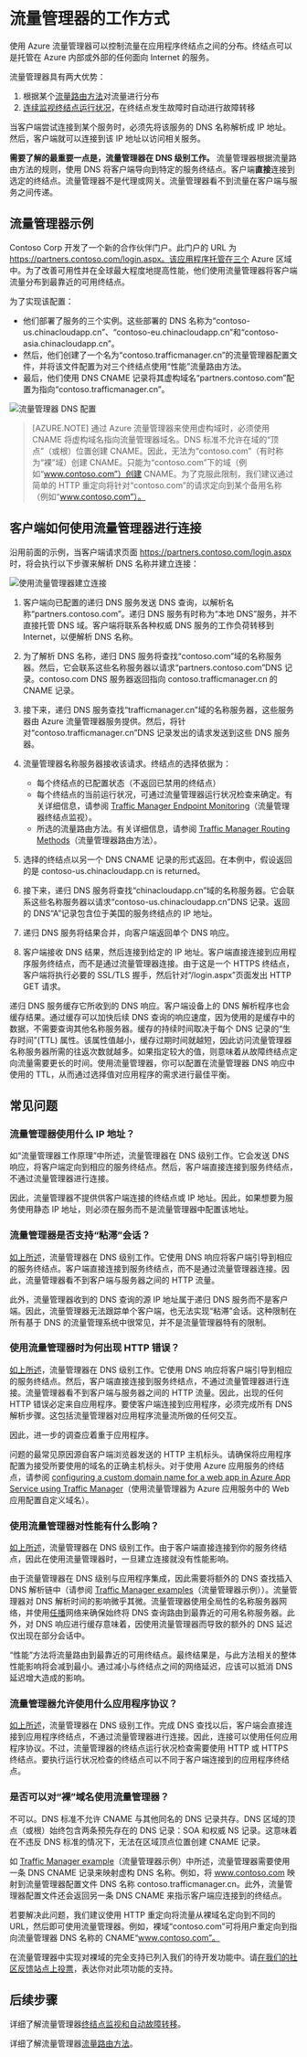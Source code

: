 <properties
    pageTitle="流量管理器工作原理 | Azure"
    description="本文介绍 Azure 流量管理器的工作原理"
    services="traffic-manager"
    documentationCenter=""
    authors="sdwheeler"
    manager="carmonm"
    editor=""
/>  

<tags
    ms.service="traffic-manager"
    ms.devlang="na"
    ms.topic="article"
    ms.tgt_pltfrm="na"
    ms.workload="infrastructure-services"
    ms.date="10/11/2016"
    wacn.date=""
    ms.author="sewhee"
/>  


# 流量管理器的工作方式

使用 Azure 流量管理器可以控制流量在应用程序终结点之间的分布。终结点可以是托管在 Azure 内部或外部的任何面向 Internet 的服务。

流量管理器具有两大优势：

1. 根据某个[流量路由方法](/documentation/articles/traffic-manager-routing-methods/)对流量进行分布
2. [连续监视终结点运行状况](/documentation/articles/traffic-manager-monitoring/)，在终结点发生故障时自动进行故障转移

当客户端尝试连接到某个服务时，必须先将该服务的 DNS 名称解析成 IP 地址。然后，客户端就可以连接到该 IP 地址以访问相关服务。

**需要了解的最重要一点是，流量管理器在 DNS 级别工作。** 流量管理器根据流量路由方法的规则，使用 DNS 将客户端导向到特定的服务终结点。客户端**直接**连接到选定的终结点。流量管理器不是代理或网关。流量管理器看不到流量在客户端与服务之间传递。

## <a name="traffic-manager-example"></a>流量管理器示例

Contoso Corp 开发了一个新的合作伙伴门户。此门户的 URL 为 https://partners.contoso.com/login.aspx。该应用程序托管在三个 Azure 区域中。为了改善可用性并在全球最大程度地提高性能，他们使用流量管理器将客户端流量分布到最靠近的可用终结点。

为了实现该配置：

- 他们部署了服务的三个实例。这些部署的 DNS 名称为“contoso-us.chinacloudapp.cn”、“contoso-eu.chinacloudapp.cn”和“contoso-asia.chinacloudapp.cn”。
- 然后，他们创建了一个名为“contoso.trafficmanager.cn”的流量管理器配置文件，并将该文件配置为对三个终结点使用“性能”流量路由方法。
- 最后，他们使用 DNS CNAME 记录将其虚构域名“partners.contoso.com”配置为指向“contoso.trafficmanager.cn”。

![流量管理器 DNS 配置][1]  


> [AZURE.NOTE] 通过 Azure 流量管理器来使用虚构域时，必须使用 CNAME 将虚构域名指向流量管理器域名。DNS 标准不允许在域的“顶点”（或根）位置创建 CNAME。因此，无法为“contoso.com”（有时称为“裸”域）创建 CNAME。只能为“contoso.com”下的域（例如“www.contoso.com”）创建 CNAME。为了克服此限制，我们建议通过简单的 HTTP 重定向将针对“contoso.com”的请求定向到某个备用名称（例如“www.contoso.com”）。

## <a name="how-clients-connect-using-traffic-manager"></a>客户端如何使用流量管理器进行连接

沿用前面的示例，当客户端请求页面 https://partners.contoso.com/login.aspx 时，将会执行以下步骤来解析 DNS 名称并建立连接：

![使用流量管理器建立连接][2]  


1. 客户端向已配置的递归 DNS 服务发送 DNS 查询，以解析名称“partners.contoso.com”。递归 DNS 服务有时称为“本地 DNS”服务，并不直接托管 DNS 域。客户端将联系各种权威 DNS 服务的工作负荷转移到 Internet，以便解析 DNS 名称。
2. 为了解析 DNS 名称，递归 DNS 服务将查找“contoso.com”域的名称服务器。然后，它会联系这些名称服务器以请求“partners.contoso.com”DNS 记录。contoso.com DNS 服务器返回指向 contoso.trafficmanager.cn 的 CNAME 记录。
3. 接下来，递归 DNS 服务查找“trafficmanager.cn”域的名称服务器，这些服务器由 Azure 流量管理器服务提供。然后，将针对“contoso.trafficmanager.cn”DNS 记录发出的请求发送到这些 DNS 服务器。
4. 流量管理器名称服务器接收该请求。终结点的选择依据为：

    * 每个终结点的已配置状态（不返回已禁用的终结点）
    * 每个终结点的当前运行状况，可通过流量管理器运行状况检查来确定。有关详细信息，请参阅 [Traffic Manager Endpoint Monitoring](/documentation/articles/traffic-manager-monitoring/)（流量管理器终结点监视）。
    * 所选的流量路由方法。有关详细信息，请参阅 [Traffic Manager Routing Methods](/documentation/articles/traffic-manager-routing-methods/)（流量管理器路由方法）。

5. 选择的终结点以另一个 DNS CNAME 记录的形式返回。在本例中，假设返回的是 contoso-us.chinacloudapp.cn is returned。
6. 接下来，递归 DNS 服务将查找“chinacloudapp.cn”域的名称服务器。它会联系这些名称服务器以请求“contoso-us.chinacloudapp.cn”DNS 记录。返回的 DNS“A”记录包含位于美国的服务终结点的 IP 地址。
7. 递归 DNS 服务将结果合并，向客户端返回单个 DNS 响应。
8. 客户端接收 DNS 结果，然后连接到给定的 IP 地址。客户端直接连接到应用程序服务终结点，而不是通过流量管理器连接。由于这是一个 HTTPS 终结点，客户端将执行必要的 SSL/TLS 握手，然后针对“/login.aspx”页面发出 HTTP GET 请求。

递归 DNS 服务缓存它所收到的 DNS 响应。客户端设备上的 DNS 解析程序也会缓存结果。通过缓存可以加快后续 DNS 查询的响应速度，因为使用的是缓存中的数据，不需要查询其他名称服务器。缓存的持续时间取决于每个 DNS 记录的“生存时间”(TTL) 属性。该属性值越小，缓存过期时间就越短，因此访问流量管理器名称服务器所需的往返次数就越多。如果指定较大的值，则意味着从故障终结点定向流量需要更长的时间。使用流量管理器，你可以配置在流量管理器 DNS 响应中使用的 TTL，从而通过选择值对应用程序的需求进行最佳平衡。

## 常见问题

### 流量管理器使用什么 IP 地址？

如“流量管理器工作原理”中所述，流量管理器在 DNS 级别工作。它会发送 DNS 响应，将客户端定向到相应的服务终结点。然后，客户端直接连接到服务终结点，不通过流量管理器进行连接。

因此，流量管理器不提供供客户端连接的终结点或 IP 地址。因此，如果想要为服务使用静态 IP 地址，则必须在服务而不是流量管理器中配置该地址。

### 流量管理器是否支持“粘滞”会话？

[如上所述](#how-clients-connect-using-traffic-manager)，流量管理器在 DNS 级别工作。它使用 DNS 响应将客户端引导到相应的服务终结点。客户端直接连接到服务终结点，而不是通过流量管理器连接。因此，流量管理器看不到客户端与服务器之间的 HTTP 流量。

此外，流量管理器收到的 DNS 查询的源 IP 地址属于递归 DNS 服务而不是客户端。因此，流量管理器无法跟踪单个客户端，也无法实现“粘滞”会话。这种限制在所有基于 DNS 的流量管理系统中很常见，并不是流量管理器特有的限制。

### 使用流量管理器时为何出现 HTTP 错误？

[如上所述](#how-clients-connect-using-traffic-manager)，流量管理器在 DNS 级别工作。它使用 DNS 响应将客户端引导到相应的服务终结点。然后，客户端直接连接到服务终结点，不通过流量管理器进行连接。流量管理器看不到客户端与服务器之间的 HTTP 流量。因此，出现的任何 HTTP 错误必定来自应用程序。要使客户端连接到应用程序，必须完成所有 DNS 解析步骤。这包括流量管理器对应用程序流量流所做的任何交互。

因此，进一步的调查应着重于应用程序。

问题的最常见原因源自客户端浏览器发送的 HTTP 主机标头。请确保将应用程序配置为接受所要使用的域名的正确主机标头。对于使用 Azure 应用服务的终结点，请参阅 [configuring a custom domain name for a web app in Azure App Service using Traffic Manager](/documentation/articles/web-sites-traffic-manager-custom-domain-name/)（使用流量管理器为 Azure 应用服务中的 Web 应用配置自定义域名）。

### 使用流量管理器对性能有什么影响？

[如上所述](#how-clients-connect-using-traffic-manager)，流量管理器在 DNS 级别工作。由于客户端直接连接到你的服务终结点，因此在使用流量管理器时，一旦建立连接就没有性能影响。

由于流量管理器在 DNS 级别与应用程序集成，因此需要将额外的 DNS 查找插入 DNS 解析链中（请参阅 [Traffic Manager examples](#traffic-manager-example)（流量管理器示例））。流量管理器对 DNS 解析时间的影响微乎其微。流量管理器使用全局性的名称服务器网络，并使用[任播](https://en.wikipedia.org/wiki/Anycast)网络来确保始终将 DNS 查询路由到最靠近的可用名称服务器。此外，对 DNS 响应进行缓存意味着，因使用流量管理器而导致的额外的 DNS 延迟仅出现在部分会话中。

“性能”方法将流量路由到最靠近的可用终结点。最终结果是，与此方法相关的整体性能影响将会减到最小。通过减小与终结点之间的网络延迟，应该可以抵消 DNS 延迟增大造成的影响。

### 流量管理器允许使用什么应用程序协议？

[如上所述](#how-clients-connect-using-traffic-manager)，流量管理器在 DNS 级别工作。完成 DNS 查找以后，客户端会直接连接到应用程序终结点，不通过流量管理器进行连接。因此，连接可以使用任何应用程序协议。不过，流量管理器的终结点运行状况检查需要使用 HTTP 或 HTTPS 终结点。要执行运行状况检查的终结点可以不同于客户端连接到的应用程序终结点。

### 是否可以对“裸”域名使用流量管理器？

不可以。DNS 标准不允许 CNAME 与其他同名的 DNS 记录共存。DNS 区域的顶点（或根）始终包含两条预先存在的 DNS 记录：SOA 和权威 NS 记录。这意味着在不违反 DNS 标准的情况下，无法在区域顶点位置创建 CNAME 记录。

如 [Traffic Manager example](#traffic-manager-example)（流量管理器示例）中所述，流量管理器需要使用一条 DNS CNAME 记录来映射虚构 DNS 名称。例如，将 www.contoso.com 映射到流量管理器配置文件 DNS 名称 contoso.trafficmanager.cn。此外，流量管理器配置文件还会返回另一条 DNS CNAME 来指示客户端应连接到的终结点。

若要解决此问题，我们建议使用 HTTP 重定向将流量从裸域名定向到不同的 URL，然后即可使用流量管理器。例如，裸域“contoso.com”可将用户重定向到指向流量管理器 DNS 名称的 CNAME“www.contoso.com”。

在流量管理器中实现对裸域的完全支持已列入我们的待开发功能中。请[在我们的社区反馈站点上投票](https://feedback.azure.com/forums/217313-networking/suggestions/5485350-support-apex-naked-domains-more-seamlessly)，表达你对此项功能的支持。

## 后续步骤

详细了解流量管理器[终结点监视和自动故障转移](/documentation/articles/traffic-manager-monitoring/)。

详细了解流量管理器[流量路由方法](/documentation/articles/traffic-manager-routing-methods/)。

<!--Image references-->

[1]: ./media/traffic-manager-how-traffic-manager-works/dns-configuration.png
[2]: ./media/traffic-manager-how-traffic-manager-works/flow.png

<!---HONumber=Mooncake_1031_2016-->